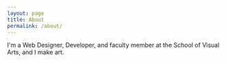 ```yaml
---
layout: page
title: About
permalink: /about/
---
```


I'm a Web Designer, Developer, and faculty member at the School of Visual Arts, and I make art. 


